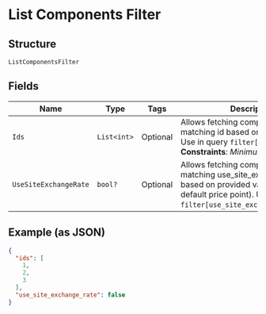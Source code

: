 
# List Components Filter

## Structure

`ListComponentsFilter`

## Fields

| Name | Type | Tags | Description |
|  --- | --- | --- | --- |
| `Ids` | `List<int>` | Optional | Allows fetching components with matching id based on provided value. Use in query `filter[ids]=1,2,3`.<br>**Constraints**: *Minimum Items*: `1` |
| `UseSiteExchangeRate` | `bool?` | Optional | Allows fetching components with matching use_site_exchange_rate based on provided value (refers to default price point). Use in query `filter[use_site_exchange_rate]=true`. |

## Example (as JSON)

```json
{
  "ids": [
    1,
    2,
    3
  ],
  "use_site_exchange_rate": false
}
```

